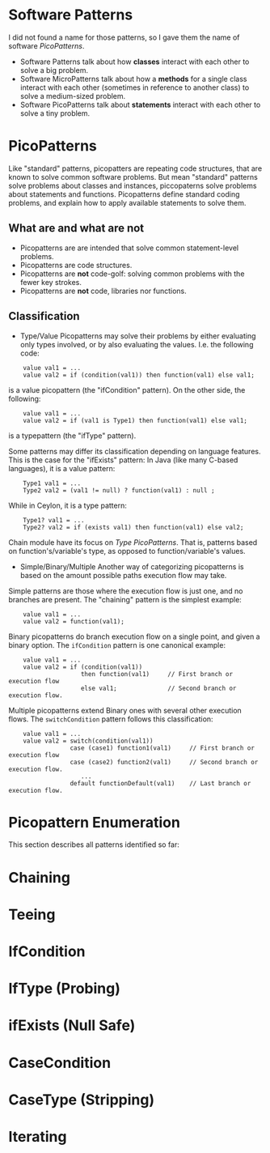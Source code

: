 # Software Patterns

I did not found a name for those patterns, so I gave them the name of software *PicoPatterns*.
 - Software Patterns talk about how **classes** interact with each other to solve a big problem.
 - Software MicroPatterns talk about how a **methods** for a single class interact with each other (sometimes in reference to another class) to solve a medium-sized problem.
 - Software PicoPatterns talk about **statements** interact with each other to solve a tiny problem.

# PicoPatterns
Like "standard" patterns, picopatters are repeating code structures, that are known to solve common software problems.
But mean "standard" patterns solve problems about classes and instances, piccopaterns solve problems about statements and functions.
Picopatterns define standard coding problems, and explain how to apply available statements to solve them.

## What are and what are not
- Picopatterns are are intended that solve common statement-level problems.
- Picopatterns are code structures.
- Picopatterns are **not** code-golf: solving common problems with the fewer key strokes.
- Picopatterns are **not** code, libraries nor functions.

## Classification
- Type/Value
Picopatterns may solve their problems by either evaluating only types involved, or by also evaluating the values.
I.e. the following code:
```
    value val1 = ...
    value val2 = if (condition(val1)) then function(val1) else val1;
```
is a value picopattern (the "ifCondition" pattern).
 On the other side, the following:
```
    value val1 = ...
    value val2 = if (val1 is Type1) then function(val1) else val1;
```
is a typepattern (the "ifType" pattern).

Some patterns may differ its classification depending on language features.
This is the case for the "ifExists" pattern:
In Java (like many C-based languages), it is a value pattern:
```
    Type1 val1 = ...
    Type2 val2 = (val1 != null) ? function(val1) : null ;
```
While in Ceylon, it is a type pattern:
```
    Type1? val1 = ...
    Type2? val2 = if (exists val1) then function(val1) else val2;
```

Chain module have its focus on *Type PicoPatterns*. That is, patterns based on function's/variable's type,
as opposed to function/variable's values.

- Simple/Binary/Multiple
Another way of categorizing picopatterns is based on the amount possible paths execution flow may take.

Simple patterns are those where the execution flow is just one, and no branches are present. The "chaining" pattern is the simplest example:
```
    value val1 = ...
    value val2 = function(val1);
```

Binary picopatterns do branch execution flow on a single point, and given a binary option. The `ifCondition` pattern is one canonical example:
```
    value val1 = ...
    value val2 = if (condition(val1))
                    then function(val1)     // First branch or execution flow
                    else val1;              // Second branch or execution flow.
```

Multiple picopatterns extend Binary ones with several other execution flows. The `switchCondition` pattern follows this classification:
```
    value val1 = ...
    value val2 = switch(condition(val1))
                 case (case1) function1(val1)     // First branch or execution flow
                 case (case2) function2(val1)     // Second branch or execution flow.
                    ...
                 default functionDefault(val1)    // Last branch or execution flow.
```

# Picopattern Enumeration
This section describes all patterns identified so far:

# Chaining

# Teeing

# IfCondition

# IfType (Probing)

# ifExists (Null Safe)

# CaseCondition

# CaseType (Stripping)

# Iterating